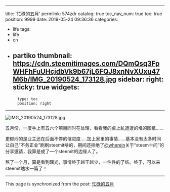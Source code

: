 
---
title: '忙碌的五月'
permlink: 574zdr
catalog: true
toc_nav_num: true
toc: true
position: 9999
date: 2019-05-24 09:36:36
categories:
- life
tags:
- life
- cn
- partiko
thumbnail: https://cdn.steemitimages.com/DQmQsq3FpWHFhFuUHcjdbVk9b67jL6FQJ8xnNvXUxu47M6b/IMG_20190524_173128.jpg
sidebar:
    right:
        sticky: true
widgets:
    -
        type: toc
        position: right
---


![IMG_20190524_173128.jpg](https://cdn.steemitimages.com/DQmQsq3FpWHFhFuUHcjdbVk9b67jL6FQJ8xnNvXUxu47M6b/IMG_20190524_173128.jpg)

五月份，一度手上有五六个项目同时在处理，看看我的桌上乱遭遭的堆的图纸......

更郁闷的是业主还在后面不停的催进度.....加上家里的事情......基本没有太多时间让自己“不务正业”刷刷steemit啥的，期间还拒绝了[@wherein](https://steemit.com/@wherein)关于“steem十问”的分享邀请，我算是成了一个steemit的边缘人了。

熬了一个月，算是看到曙光，事情终于越干越少，一件件的了结。终于，可以来steemit瞎水一篇了！

- - -

This page is synchronized from the post: [忙碌的五月](https://steemit.com/@yellowbird/574zdr)
